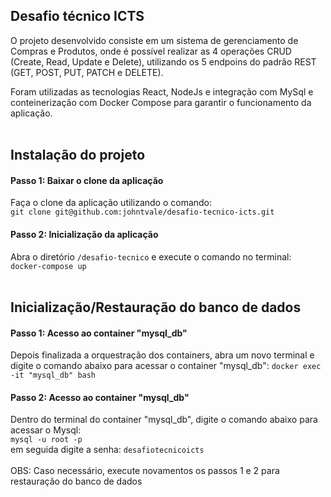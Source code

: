 ## Desafio técnico ICTS

O projeto desenvolvido consiste em um sistema de gerenciamento de Compras e Produtos, onde é possível realizar as 4 operações CRUD (Create, Read, Update e Delete), utilizando os 5 endpoins do padrão REST (GET, POST, PUT, PATCH e DELETE).

Foram utilizadas as tecnologias React, NodeJs e integração com MySql e conteinerização com Docker Compose para garantir o funcionamento da aplicação.
<br><br>
## Instalação do projeto

#### Passo 1: Baixar o clone da aplicação
Faça o clone da aplicação utilizando o comando:
<br>
`git clone git@github.com:johntvale/desafio-tecnico-icts.git`

#### Passo 2: Inicialização da aplicação
Abra o diretório `/desafio-tecnico` e execute o comando no terminal:
<br>
`docker-compose up`
<br><br>
## Inicialização/Restauração do banco de dados

#### Passo 1: Acesso ao container "mysql_db"
Depois finalizada a orquestração dos containers, abra um novo terminal e digite o comando abaixo para acessar o container "mysql_db":
`docker exec -it "mysql_db" bash`

#### Passo 2: Acesso ao container "mysql_db"
Dentro do terminal do container "mysql_db", digite o comando abaixo para acessar o Mysql:
<br>
`mysql -u root -p`
<br>
em seguida digite a senha: `desafiotecnicoicts`
<br><br>
OBS: Caso necessário, execute novamentos os passos 1 e 2 para restauração do banco de dados
